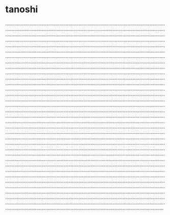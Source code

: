 # tanoshi

...................................................................................................................................................................................................................................................................................................................................................................................................................................................................................................................................................................................................................................................................................................................................................................................................................................................................................................................................................................................................................................................................................................................................................................................................................................................................................................................................................................................................................................................................................................................................................................................................................................................................................................................................................................................................................................................................................................................................................................................................................................................................................................................................................................................................................................................................................................................................................................................................................................................................................................................................................................................................................................................................................................................................................................................................................................................................................................................................................................................................................................................................................................................................................................................................................................................................................................................................................................................................................................................................................................................................................................................................................................................................................................................................................................................................................................................................................................................................................................................................................................................................................................................................................................................................................................................................................................................................................................................................................................................................................................................